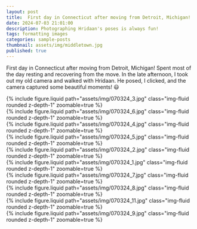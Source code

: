 ```yaml
---
layout: post
title:  First day in Connecticut after moving from Detroit, Michigan! 
date: 2024-07-03 21:01:00
description: Photographing Hridaan's poses is always fun!
tags: formatting images
categories: sample-posts
thumbnail: assets/img/middletown.jpg
published: true
---
```

First day in Connecticut after moving from Detroit, Michigan! Spent most of the day resting and recovering from the move. In the late afternoon, I took out my old camera and walked with Hridaan. He posed, I clicked, and the camera captured some beautiful moments! 😃

<div class="row mt-3">
    <div class="col-sm mt-3 mt-md-0">
        {% include figure.liquid path="assets/img/070324_3.jpg" class="img-fluid rounded z-depth-1" zoomable=true %}
    </div>
    <div class="col-sm mt-3 mt-md-0">
        {% include figure.liquid path="assets/img/070324_6.jpg" class="img-fluid rounded z-depth-1" zoomable=true %}
    </div>
</div>
<div class="caption"></div>


<div class="row mt-3">
    <div class="col-sm mt-3 mt-md-0">
        {% include figure.liquid path="assets/img/070324_4.jpg" class="img-fluid rounded z-depth-1" zoomable=true %}
    </div>
    <div class="col-sm mt-3 mt-md-0">
        {% include figure.liquid path="assets/img/070324_5.jpg" class="img-fluid rounded z-depth-1" zoomable=true %}
    </div>
</div>


<div class="row mt-3">
    <div class="col-sm mt-3 mt-md-0">
        {% include figure.liquid path="assets/img/070324_2.jpg" class="img-fluid rounded z-depth-1" zoomable=true %}
    </div>
    <div class="col-sm mt-3 mt-md-0">
        {% include figure.liquid path="assets/img/070324_1.jpg" class="img-fluid rounded z-depth-1" zoomable=true %}
    </div>
    <div class="col-sm mt-3 mt-md-0">
        {% include figure.liquid path="assets/img/070324_7.jpg" class="img-fluid rounded z-depth-1" zoomable=true %}
    </div>
</div>
<div class="row mt-3">
    <div class="col-sm mt-3 mt-md-0">
        {% include figure.liquid path="assets/img/070324_8.jpg" class="img-fluid rounded z-depth-1" zoomable=true %}
    </div>
    <div class="col-sm mt-3 mt-md-0">
        {% include figure.liquid path="assets/img/070324_11.jpg" class="img-fluid rounded z-depth-1" zoomable=true %}
    </div>
    <div class="col-sm mt-3 mt-md-0">
        {% include figure.liquid path="assets/img/070324_9.jpg" class="img-fluid rounded z-depth-1" zoomable=true %}
    </div>
</div>

